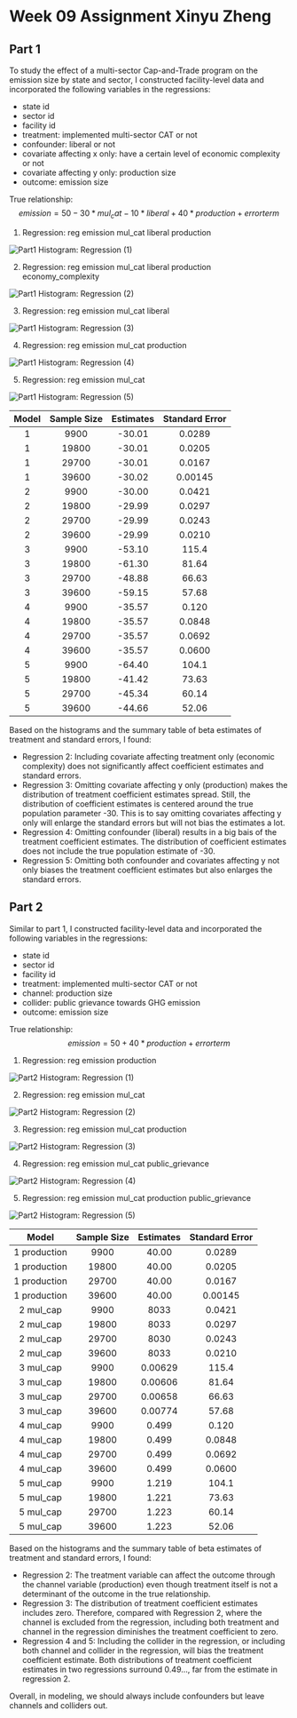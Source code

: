 # Week 09 Assignment Xinyu Zheng

## Part 1

To study the effect of a multi-sector Cap-and-Trade program on the emission size by state and sector, I constructed facility-level data and incorporated the following variables in the regressions:

- state id
- sector id
- facility id
- treatment: implemented multi-sector CAT or not
- confounder: liberal or not
- covariate affecting x only: have a certain level of economic complexity or not
- covariate affecting y only: production size
- outcome: emission size

True relationship: 
$$ emission = {50 - 30*mul_cat - 10*liberal + 40*production + error term} $$

1. Regression: reg emission mul_cat liberal production 

![Part1 Histogram: Regression (1)](outputs/part1_hist_1.png)

2. Regression: reg emission mul_cat liberal production economy_complexity

![Part1 Histogram: Regression (2)](outputs/part1_hist_2.png)

3. Regression: reg emission mul_cat liberal

![Part1 Histogram: Regression (3)](outputs/part1_hist_3.png)

4. Regression: reg emission mul_cat production 

![Part1 Histogram: Regression (4)](outputs/part1_hist_4.png)

5. Regression: reg emission mul_cat

![Part1 Histogram: Regression (5)](outputs/part1_hist_5.png)

| Model | Sample Size | Estimates | Standard Error |
|:-----:|:-----------:|:---------:|:--------------:|
| 1 | 9900 | -30.01 | 0.0289 |
| 1 | 19800 | -30.01 | 0.0205 |
| 1 | 29700 | -30.01 | 0.0167 |
| 1 | 39600 | -30.02 | 0.00145 |
| 2 | 9900 | -30.00 | 0.0421 |
| 2 | 19800 | -29.99 | 0.0297 |
| 2 | 29700 | -29.99 | 0.0243 |
| 2 | 39600 | -29.99 | 0.0210 |
| 3 | 9900 | -53.10| 115.4 |
| 3 | 19800 | -61.30 | 81.64 |
| 3 | 29700 | -48.88 | 66.63 |
| 3 | 39600 | -59.15 | 57.68 |
| 4 | 9900 | -35.57 | 0.120 |
| 4 | 19800 | -35.57  | 0.0848 |
| 4 | 29700 | -35.57  | 0.0692 |
| 4 | 39600 | -35.57  | 0.0600 |
| 5 | 9900 | -64.40 | 104.1 |
| 5 | 19800 | -41.42 | 73.63 |
| 5 | 29700 | -45.34 | 60.14 |
| 5 | 39600 | -44.66 | 52.06 |

Based on the histograms and the summary table of beta estimates of treatment and standard errors, I found:
- Regression 2: Including covariate affecting treatment only (economic complexity) does not significantly affect coefficient estimates and standard errors.
- Regression 3: Omitting covariate affecting y only (production) makes the distribution of treatment coefficient estimates spread. Still, the distribution of coefficient estimates is centered around the true population parameter -30. This is to say omitting covariates affecting y only will enlarge the standard errors but will not bias the estimates a lot.
- Regression 4: Omitting confounder (liberal) results in a big bais of the treatment coefficient estimates. The distribution of coefficient estimates does not include the true population estimate of -30.
- Regression 5: Omitting both confounder and covariates affecting y not only biases the treatment coefficient estimates but also enlarges the standard errors.

## Part 2

Similar to part 1, I constructed facility-level data and incorporated the following variables in the regressions:

- state id
- sector id
- facility id
- treatment: implemented multi-sector CAT or not
- channel: production size
- collider: public grievance towards GHG emission
- outcome: emission size

True relationship: 
$$ emission = {50 + 40*production + error term} $$

1. Regression: reg emission production

![Part2 Histogram: Regression (1)](outputs/part2_hist_1.png)

2. Regression: reg emission mul_cat

![Part2 Histogram: Regression (2)](outputs/part2_hist_2.png)

3. Regression: reg emission mul_cat production

![Part2 Histogram: Regression (3)](outputs/part2_hist_3.png)

4. Regression: reg emission mul_cat public_grievance

![Part2 Histogram: Regression (4)](outputs/part2_hist_4.png)

5. Regression: reg emission mul_cat production public_grievance

![Part2 Histogram: Regression (5)](outputs/part2_hist_5.png)

| Model | Sample Size | Estimates | Standard Error |
|:------------:|:-----------:|:---------:|:--------------:|
| 1 production | 9900 | 40.00 | 0.0289 |
| 1 production | 19800 | 40.00 | 0.0205 |
| 1 production | 29700 | 40.00 | 0.0167 |
| 1 production | 39600 | 40.00 | 0.00145 |
| 2 mul_cap | 9900 | 8033 | 0.0421 |
| 2 mul_cap | 19800 | 8033 | 0.0297 |
| 2 mul_cap | 29700 | 8030 | 0.0243 |
| 2 mul_cap | 39600 | 8033 | 0.0210 |
| 3 mul_cap | 9900 | 0.00629| 115.4 |
| 3 mul_cap | 19800 | 0.00606 | 81.64 |
| 3 mul_cap | 29700 | 0.00658 | 66.63 |
| 3 mul_cap | 39600 | 0.00774 | 57.68 |
| 4 mul_cap | 9900 | 0.499 | 0.120 |
| 4 mul_cap | 19800 | 0.499  | 0.0848 |
| 4 mul_cap | 29700 | 0.499  | 0.0692 |
| 4 mul_cap | 39600 | 0.499  | 0.0600 |
| 5 mul_cap | 9900 | 1.219 | 104.1 |
| 5 mul_cap | 19800 | 1.221 | 73.63 |
| 5 mul_cap | 29700 | 1.223 | 60.14 |
| 5 mul_cap | 39600 | 1.223 | 52.06 |

Based on the histograms and the summary table of beta estimates of treatment and standard errors, I found:
- Regression 2: The treatment variable can affect the outcome through the channel variable (production) even though treatment itself is not a determinant of the outcome in the true relationship.
- Regression 3: The distribution of treatment coefficient estimates includes zero. Therefore, compared with Regression 2, where the channel is excluded from the regression, including both treatment and channel in the regression diminishes the treatment coefficient to zero.
- Regression 4 and 5: Including the collider in the regression, or including both channel and collider in the regression, will bias the treatment coefficient estimate. Both distributions of treatment coefficient estimates in two regressions surround  0.49..., far from the estimate in regression 2.

Overall, in modeling, we should always include confounders but leave channels and colliders out.